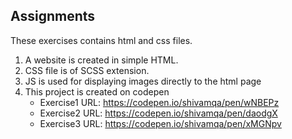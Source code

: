 ## Assignments
These exercises contains html and css files.
1. A website is created in simple HTML.
2. CSS file is of SCSS extension.
3. JS is used for displaying images directly to the html page
3. This project is created on codepen
   * Exercise1 URL: https://codepen.io/shivamqa/pen/wNBEPz
   * Exercise2 URL: https://codepen.io/shivamqa/pen/daodgX
   * Exercise3 URL: https://codepen.io/shivamqa/pen/xMGNpv
